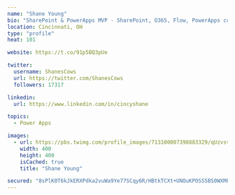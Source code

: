 ```yaml
---
name: "Shane Young"
bio: "SharePoint & PowerApps MVP - SharePoint, O365, Flow, PowerApps consulting? @PowerApps911 | Pure Snark? You found it."
location: Cincinnati, OH
type: "profile"
heat: 101

website: https://t.co/91p5BQ3pUe

twitter:
  username: ShanesCows
  url: https://twitter.com/ShanesCows
  followers: 17317

linkedin:
  url: https://www.linkedin.com/in/cincyshane

topics:
  - Power Apps

images:
  - url: https://pbs.twimg.com/profile_images/713100007398883329/qUzvsvQ3_400x400.jpg
    width: 400
    height: 400
    isCached: true
    title: "Shane Young"

secured: "8sPlK0T6kJkERXPdka2vuWa9Ye77SCqy6R/HBtkTCXt+UNOuKPOSS5BS0WXMFWtnXCsTcsOkPz2DbfHTNXwZLIdcTg0Aqd/sxL00SCFY8XdNRNDqDz03XEu3D8tZGCVPAwPtlp3Tgs6fFCG5LvEnGeKLLGb1v4pY4fmQ3k+fFqTeAnhWSHakC43+t61GlRKJQ89zrNbGM0wvOugFMAne9Y/kiqr3cMGN9VEJZkYVhtwljpz6+r6QZVT8u65Tdih7gQRtIZANiW9P7z9kPMgOsvJhewZPkDqoKEeHwtPw+1GHA1j806x5XfnJ9ELd8S7xEC/Q7ZgkQCuApI7rjJK9XFi613Rg6070KnCny6PdQgUUnq2V9JeuXNezPyXTHRZQxoZNOxOfLCFZj74hZG37lfSJ9KX6N6hHSHCUO+zdUlg=;0tQwyDV6XlsN2Jtr6fo8eQ=="
---
```


